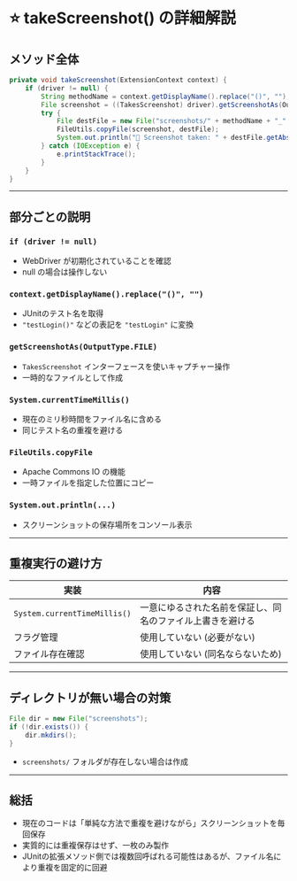 # ⭐ takeScreenshot() の詳細解説

## メソッド全体
```java
private void takeScreenshot(ExtensionContext context) {
    if (driver != null) {
        String methodName = context.getDisplayName().replace("()", "");
        File screenshot = ((TakesScreenshot) driver).getScreenshotAs(OutputType.FILE);
        try {
            File destFile = new File("screenshots/" + methodName + "_" + System.currentTimeMillis() + ".png");
            FileUtils.copyFile(screenshot, destFile);
            System.out.println("📸 Screenshot taken: " + destFile.getAbsolutePath());
        } catch (IOException e) {
            e.printStackTrace();
        }
    }
}
```

---

## 部分ごとの説明

### `if (driver != null)`
- WebDriver が初期化されていることを確認
- null の場合は操作しない

### `context.getDisplayName().replace("()", "")`
- JUnitのテスト名を取得
- `"testLogin()"` などの表記を `"testLogin"` に変換

### `getScreenshotAs(OutputType.FILE)`
- `TakesScreenshot` インターフェースを使いキャプチャー操作
- 一時的なファイルとして作成

### `System.currentTimeMillis()`
- 現在のミリ秒時間をファイル名に含める
- 同じテスト名の重複を避ける

### `FileUtils.copyFile`
- Apache Commons IO の機能
- 一時ファイルを指定した位置にコピー

### `System.out.println(...)`
- スクリーンショットの保存場所をコンソール表示

---

## 重複実行の避け方

| 実装 | 内容 |
|--------|------|
| `System.currentTimeMillis()` | 一意にゆるされた名前を保証し、同名のファイル上書きを避ける |
| フラグ管理 | 使用していない (必要がない) |
| ファイル存在確認 | 使用していない (同名ならないため) |

---

## ディレクトリが無い場合の対策

```java
File dir = new File("screenshots");
if (!dir.exists()) {
    dir.mkdirs();
}
```
- `screenshots/` フォルダが存在しない場合は作成

---

## 総括
- 現在のコードは「単純な方法で重複を避けながら」スクリーンショットを毎回保存
- 実質的には重複保存はせず、一枚のみ製作
- JUnitの拡張メソッド側では複数回呼ばれる可能性はあるが、ファイル名により重複を固定的に回避

